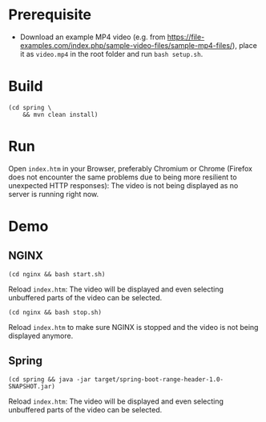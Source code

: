 # Prerequisite

* Download an example MP4 video (e.g.
  from https://file-examples.com/index.php/sample-video-files/sample-mp4-files/), place it
  as `video.mp4` in the root folder and run `bash setup.sh`.

# Build

```
(cd spring \
    && mvn clean install)
```

# Run

Open `index.htm` in your Browser, preferably Chromium or Chrome (Firefox does not encounter the same
problems due to being more resilient to unexpected HTTP responses): The video is not being displayed
as no
server is running right now.

# Demo

## NGINX

```
(cd nginx && bash start.sh)
```

Reload `index.htm`: The video will be displayed and even selecting unbuffered parts of the video can
be selected.

```
(cd nginx && bash stop.sh)
```

Reload `index.htm` to make sure NGINX is stopped and the video is not being displayed anymore.

## Spring

```
(cd spring && java -jar target/spring-boot-range-header-1.0-SNAPSHOT.jar)
```

Reload `index.htm`: The video will be displayed and even selecting unbuffered parts of the video can
be selected.